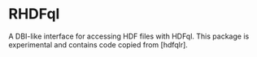 # RHDFql

A DBI-like interface for accessing HDF files with HDFql. This package is experimental and contains code copied from [hdfqlr].